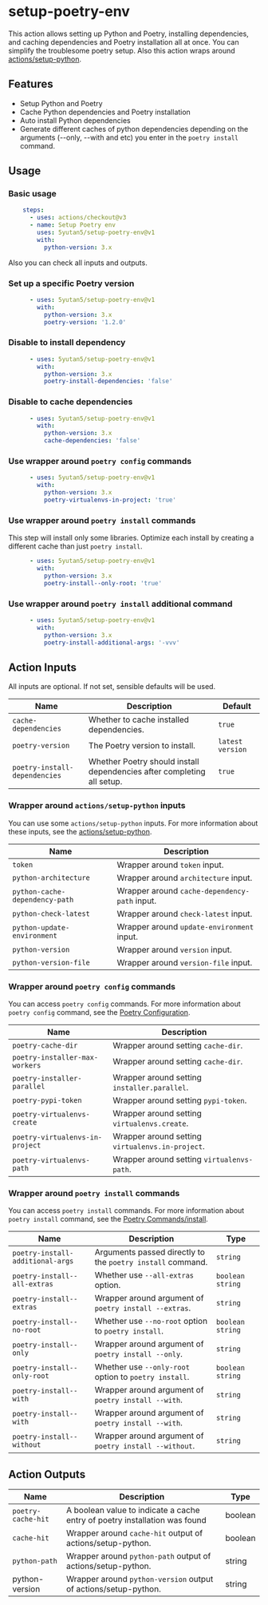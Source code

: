# setup-poetry-env

This action allows setting up Python and Poetry, installing dependencies,
and caching dependencies and Poetry installation all at once.
You can simplify the troublesome poetry setup.
Also this action wraps around
[actions/setup-python](https://github.com/actions/setup-python).

## Features

- Setup Python and Poetry
- Cache Python dependencies and Poetry installation
- Auto install Python dependencies
- Generate different caches of python dependencies depending on the arguments (--only, --with and etc) you enter in the `poetry install` command.

## Usage

### Basic usage

```yml
    steps:
      - uses: actions/checkout@v3
      - name: Setup Poetry env
        uses: 5yutan5/setup-poetry-env@v1
        with:
          python-version: 3.x
```

Also you can check all inputs and outputs.

### Set up a specific Poetry version

```yml
      - uses: 5yutan5/setup-poetry-env@v1
        with:
          python-version: 3.x
          poetry-version: '1.2.0'
```

### Disable to install dependency

```yml
      - uses: 5yutan5/setup-poetry-env@v1
        with:
          python-version: 3.x
          poetry-install-dependencies: 'false'
```

### Disable to cache dependencies

```yml
      - uses: 5yutan5/setup-poetry-env@v1
        with:
          python-version: 3.x
          cache-dependencies: 'false'
```

### Use wrapper around `poetry config` commands

```yml
      - uses: 5yutan5/setup-poetry-env@v1
        with:
          python-version: 3.x
          poetry-virtualenvs-in-project: 'true'
```

### Use wrapper around `poetry install` commands

This step will install only some libraries.
Optimize each install by creating a different cache than just `poetry install`.

```yml
      - uses: 5yutan5/setup-poetry-env@v1
        with:
          python-version: 3.x
          poetry-install--only-root: 'true'
```

### Use wrapper around `poetry install` additional command

```yml
      - uses: 5yutan5/setup-poetry-env@v1
        with:
          python-version: 3.x
          poetry-install-additional-args: '-vvv'
```

## Action Inputs

All inputs are optional. If not set, sensible defaults will be used.

| Name | Description | Default |
| --- | --- | --- |
| `cache-dependencies` | Whether to cache installed dependencies. | `true` |
| `poetry-version` | The Poetry version to install. | `latest version` |
| `poetry-install-dependencies` | Whether Poetry should install dependencies after completing all setup. | `true` |

### Wrapper around `actions/setup-python` inputs

You can use some `actions/setup-python` inputs.
For more information about these inputs, see the [actions/setup-python](https://github.com/actions/setup-python).

| Name | Description |
| --- | --- |
| `token` | Wrapper around `token` input. |
| `python-architecture` | Wrapper around `architecture` input. |
| `python-cache-dependency-path` | Wrapper around `cache-dependency-path` input. |
| `python-check-latest` | Wrapper around `check-latest` input. |
| `python-update-environment` | Wrapper around `update-environment` input. |
| `python-version` | Wrapper around `version` input. |
| `python-version-file` | Wrapper around `version-file` input. |

### Wrapper around `poetry config` commands

You can access `poetry config` commands.
For more information about `poetry config` command, see the [Poetry Configuration](https://python-poetry.org/docs/configuration/).

| Name | Description |
| --- | --- |
| `poetry-cache-dir` | Wrapper around setting `cache-dir`. |
| `poetry-installer-max-workers` | Wrapper around setting `cache-dir`. |
| `poetry-installer-parallel` | Wrapper around setting `installer.parallel`. |
| `poetry-pypi-token` | Wrapper around setting `pypi-token`. |
| `poetry-virtualenvs-create` | Wrapper around setting `virtualenvs.create`. |
| `poetry-virtualenvs-in-project` | Wrapper around setting `virtualenvs.in-project`. |
| `poetry-virtualenvs-path` | Wrapper around setting `virtualenvs-path`. |

### Wrapper around `poetry install` commands

You can access `poetry install` commands.
For more information about `poetry install` command, see the [Poetry Commands/install](https://python-poetry.org/docs/cli/#install).

| Name | Description | Type |
| --- | --- | --- |
| `poetry-install-additional-args` | Arguments passed directly to the `poetry install` command. | `string` |
| `poetry-install--all-extras` | Whether use `--all-extras` option. | `boolean string` |
| `poetry-install--extras` | Wrapper around argument of `poetry install --extras`. | `string` |
| `poetry-install--no-root` | Whether use `--no-root` option to `poetry install`. | `boolean string` |
| `poetry-install--only` | Wrapper around argument of `poetry install --only`. | `string` |
| `poetry-install--only-root` | Whether use `--only-root` option to `poetry install`. | `boolean string` |
| `poetry-install--with` | Wrapper around argument of `poetry install --with`. | `string` |
| `poetry-install--with` | Wrapper around argument of `poetry install --with`. | `string` |
| `poetry-install--without` | Wrapper around argument of `poetry install --without`. | `string` |

## Action Outputs

| Name | Description | Type |
| --- | --- | --- |
| `poetry-cache-hit` | A boolean value to indicate a cache entry of poetry installation was found | boolean |
| `cache-hit` | Wrapper around `cache-hit` output of actions/setup-python. | boolean |
| `python-path` | Wrapper around `python-path` output of actions/setup-python. | string |
| python-version | Wrapper around `python-version` output of actions/setup-python. | string |
